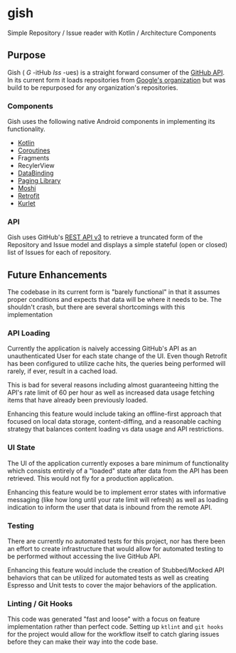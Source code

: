 # gish
Simple Repository / Issue reader with Kotlin / Architecture Components

## Purpose
Gish ( _G_ -itHub _Iss_ -ues) is a straight forward consumer of the [GitHub API](https://developer.github.com/v3/). In its current form it loads repositories from [Google's organization](https://api.github.com/orgs/google/repos) but was build to be repurposed for any organization's repositories.

### Components
Gish uses the following native Android components in implementing its functionality.

* [Kotlin](https://kotlinlang.org/)
* [Coroutines](https://kotlinlang.org/docs/reference/coroutines-overview.html)
* Fragments
* RecylerView
* [DataBinding](https://developer.android.com/topic/libraries/data-binding)
* [Paging Library](https://developer.android.com/topic/libraries/architecture/paging)
* [Moshi](https://github.com/square/moshi/)
* [Retrofit](https://square.github.io/retrofit/)
* [Kurlet](https://github.com/C06A/KUrlet)

### API
Gish uses GitHub's [REST API v3](https://developer.github.com/v3/) to retrieve a truncated form of the Repository and Issue model and displays a simple stateful (open or closed) list of Issues for each of repository.

## Future Enhancements
The codebase in its current form is "barely functional" in that it assumes proper conditions and expects that data will be where it needs to be. The shouldn't crash, but there are several shortcomings with this implementation

### API Loading
Currently the application is naively accessing GitHub's API as an unauthenticated User for each state change of the UI. Even though Retrofit has been configured to utilize cache hits, the queries being performed will rarely, if ever, result in a cached load. 

This is bad for several reasons including almost guaranteeing hitting the API's rate limit of 60 per hour as well as increased data usage fetching items that have already been previously loaded.

Enhancing this feature would include taking an offline-first approach that focused on local data storage, content-diffing, and a reasonable caching strategy that balances content loading vs data usage and API restrictions.

### UI State
The UI of the application currently exposes a bare minimum of functionality which consists entirely of a "loaded" state after data from the API has been retrieved. This would not fly for a production application.

Enhancing this feature would be to implement error states with informative messaging (like how long until your rate limit will refresh) as well as loading indication to inform the user that data is inbound from the remote API.

### Testing
There are currently no automated tests for this project, nor has there been an effort to create infrastructure that would allow for automated testing to be performed without accessing the live GitHub API.

Enhancing this feature would include the creation of Stubbed/Mocked API behaviors that can be utilized for automated tests as well as creating Espresso and Unit tests to cover the major behaviors of the application.

### Linting / Git Hooks
This code was generated "fast and loose" with a focus on feature implementation rather than perfect code. Setting up `ktlint` and `git hooks` for the project would allow for the workflow itself to catch glaring issues before they can make their way into the code base.
